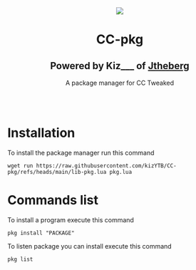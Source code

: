 <div align = "center">
  <img src = "https://www.jtheberg.cloud/assets/img/logo.png" />
  <h1>CC-pkg</h1>
  <h2>Powered by Kiz___ of <a href="https://jtheberg.cloud">Jtheberg</a></h2>
  <p>A package manager for CC Tweaked</p>
</div>
<br />
<br />

# Installation
To install the package manager run this command
```
wget run https://raw.githubusercontent.com/kizYTB/CC-pkg/refs/heads/main/lib-pkg.lua pkg.lua
```

# Commands list

To install a program execute this command

```
pkg install "PACKAGE"
```
To listen package you can install execute this command

```
pkg list
```
